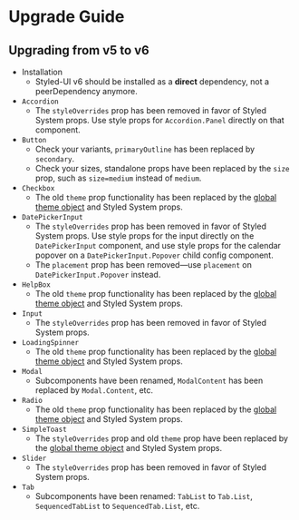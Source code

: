 # Upgrade Guide

## Upgrading from v5 to v6

- Installation
  - Styled-UI v6 should be installed as a **direct** dependency, not a peerDependency anymore.
- `Accordion`
  - The `styleOverrides` prop has been removed in favor of Styled System props. Use style props for `Accordion.Panel` directly on that component.
- `Button`
  - Check your variants, `primaryOutline` has been replaced by `secondary`.
  - Check your sizes, standalone props have been replaced by the `size` prop, such as `size=medium` instead of `medium`.
- `Checkbox`
  - The old `theme` prop functionality has been replaced by the [global theme object](https://faithlife.github.io/styled-ui/#/theme) and Styled System props.
- `DatePickerInput`
  - The `styleOverrides` prop has been removed in favor of Styled System props. Use style props for the input directly on the `DatePickerInput` component, and use style props for the calendar popover on a `DatePickerInput.Popover` child config component.
  - The `placement` prop has been removed—use `placement` on `DatePickerInput.Popover` instead.
- `HelpBox`
  - The old `theme` prop functionality has been replaced by the [global theme object](https://faithlife.github.io/styled-ui/#/theme) and Styled System props.
- `Input`
  - The `styleOverrides` prop has been removed in favor of Styled System props.
- `LoadingSpinner`
  - The old `theme` prop functionality has been replaced by the [global theme object](https://faithlife.github.io/styled-ui/#/theme) and Styled System props.
- `Modal`
  - Subcomponents have been renamed, `ModalContent` has been replaced by `Modal.Content`, etc.
- `Radio`
  - The old `theme` prop functionality has been replaced by the [global theme object](https://faithlife.github.io/styled-ui/#/theme) and Styled System props.
- `SimpleToast`
  - The `styleOverrides` prop and old `theme` prop have been replaced by the [global theme object](https://faithlife.github.io/styled-ui/#/theme) and Styled System props.
- `Slider`
  - The `styleOverrides` prop has been removed in favor of Styled System props.
- `Tab`
  - Subcomponents have been renamed: `TabList` to `Tab.List`, `SequencedTabList` to `SequencedTab.List`, etc.
